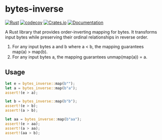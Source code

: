 # bytes-inverse

[![Rust](https://github.com/SF-Zhou/bytes-inverse/actions/workflows/rust.yml/badge.svg)](https://github.com/SF-Zhou/bytes-inverse/actions/workflows/rust.yml)
[![codecov](https://codecov.io/gh/SF-Zhou/bytes-inverse/graph/badge.svg?token=4RDovtFZqJ)](https://codecov.io/gh/SF-Zhou/bytes-inverse)
[![Crates.io](https://img.shields.io/crates/v/bytes-inverse.svg)](https://crates.io/crates/bytes-inverse)
[![Documentation](https://docs.rs/bytes-inverse/badge.svg)](https://docs.rs/bytes-inverse)

A Rust library that provides order-inverting mapping for bytes. It transforms input bytes while preserving their ordinal relationships in reverse order.

1. For any input bytes a and b where a < b, the mapping guarantees map(a) > map(b).
2. For any input bytes a, the mapping guarantees unmap(map(a)) = a.

## Usage

```rust
let e = bytes_inverse::map(b"");
let a = bytes_inverse::map(b"a");
assert!(e > a);

let b = bytes_inverse::map(b"b");
assert!(e > b);
assert!(a > b);

let aa = bytes_inverse::map(b"aa");
assert!(e > aa);
assert!(a > aa);
assert!(aa > b);
```

